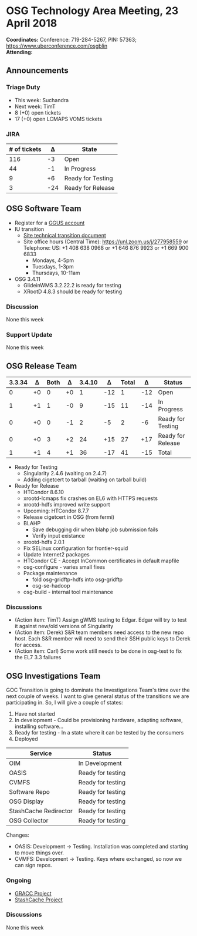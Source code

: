 # OSG Technology Area Meeting, 23 April 2018

**Coordinates:** Conference: 719-284-5267, PIN: 57363; <https://www.uberconference.com/osgblin>  
**Attending:**  


## Announcements


### Triage Duty

-   This week: Suchandra
-   Next week: TimT
-   8 (+0) open tickets
-   17 (+0) open LCMAPS VOMS tickets


### JIRA

| # of tickets | &Delta; | State             |
|------------ |------- |----------------- |
| 116          | -3      | Open              |
| 44           | -1      | In Progress       |
| 9            | +6      | Ready for Testing |
| 3            | -24     | Ready for Release |


## OSG Software Team

-   Register for a [GGUS account](https://opensciencegrid.github.io/technology/software/new-team-member/)
-   IU transition  
    -   [Site technical transition document](/policy/service-migrations-spring-2018/)
    -   Site office hours (Central Time): <https://unl.zoom.us/j/277958559> or Telephone: US: +1 408 638 0968  or +1 646 876 9923  or +1 669 900 6833  
        -   Mondays, 4-5pm
        -   Tuesdays, 1-3pm
        -   Thursdays, 10-11am
-   OSG 3.4.11  
    -   GlideinWMS 3.2.22.2 is ready for testing
    -   XRootD 4.8.3 should be ready for testing


### Discussion

None this week  


### Support Update

None this week  


## OSG Release Team

| 3.3.34 | &Delta; | Both | &Delta; | 3.4.10 | &Delta; | Total | &Delta; | Status            |
|------ |------- |---- |------- |------ |------- |----- |------- |----------------- |
| 0      | +0      | 0    | +0      | 1      | -12     | 1     | -12     | Open              |
| 1      | +1      | 1    | -0      | 9      | -15     | 11    | -14     | In Progress       |
| 0      | +0      | 0    | -1      | 2      | -5      | 2     | -6      | Ready for Testing |
| 0      | +0      | 3    | +2      | 24     | +15     | 27    | +17     | Ready for Release |
| 1      | +1      | 4    | +1      | 36     | -17     | 41    | -15     | Total             |

-   Ready for Testing  
    -   Singularity 2.4.6 (waiting on 2.4.7)
    -   Adding cigetcert to tarball (waiting on tarball build)
-   Ready for Release  
    -   HTCondor 8.6.10
    -   xrootd-lcmaps fix crashes on EL6 with HTTPS requests
    -   xrootd-hdfs improved write support
    -   Upcoming: HTCondor 8.7.7
    -   Release cigetcert in OSG (from fermi)
    -   BLAHP  
        -   Save debugging dir when blahp job submission fails
        -   Verify input existance
    -   xrootd-hdfs 2.0.1
    -   Fix SELinux configuration for frontier-squid
    -   Update Internet2 packages
    -   HTCondor CE - Accept InCommon certificates in default mapfile
    -   osg-configure - varies small fixes
    -   Package maintenance  
        -   fold osg-gridftp-hdfs into osg-gridftp
        -   osg-se-hadoop
    -   osg-build - internal tool maintenance


### Discussions

-   (Action item: TimT) Assign gWMS testing to Edgar. Edgar will try to test it against new/old versions of Singularity
-   (Action item: Derek) S&R team members need access to the new repo host. Each S&R member will need to send their SSH public keys to Derek for access.
-   (Action item: Carl) Some work still needs to be done in osg-test to fix the EL7 3.3 failures


## OSG Investigations Team

GOC Transition is going to dominate the Investigations Team's time over the next couple of weeks.   I want to give general status of the transitions we are participating in.  So, I will give a couple of states:  

1.  Have not started
2.  In development - Could be provisioning hardware, adapting software, installing software&#x2026;
3.  Ready for testing - In a state where it can be tested by the consumers
4.  Deployed

| Service               | Status            |
|--------------------- |----------------- |
| OIM                   | In Development    |
| OASIS                 | Ready for testing |
| CVMFS                 | Ready for testing |
| Software Repo         | Ready for testing |
| OSG Display           | Ready for testing |
| StashCache Redirector | Ready for testing |
| OSG Collector         | Ready for testing |

Changes:  

-   OASIS: Development -> Testing.  Installation was completed and starting to move things over.
-   CVMFS: Development -> Testing.  Keys where exchanged, so now we can sign repos.


### Ongoing

-   [GRACC Project](https://jira.opensciencegrid.org/projects/GRACC/)
-   [StashCache Project](https://opensciencegrid.github.io/StashCache/)


### Discussions

None this week
